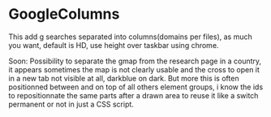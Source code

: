 # GoogleColumns
This add g searches separated into columns(domains per files), as much you want, default is HD, use height over taskbar using chrome.


Soon:
Possibility to separate the gmap from the research page in a country, it appears sometimes the map is not clearly usable and the cross to open it in a new tab not visible at all, darkblue on dark.
But more this is often positionned between and on top of all others element groups, i know the ids to repositionnate the same parts after a drawn area to reuse it like a switch permanent or not in just a CSS script.
